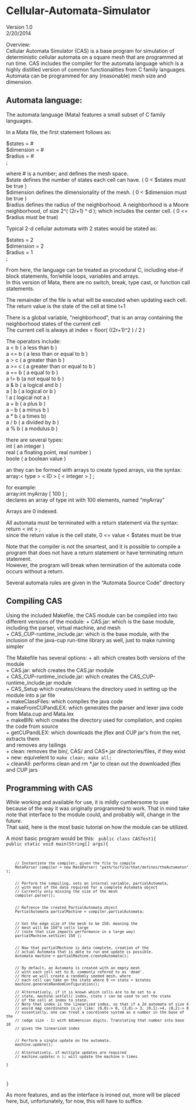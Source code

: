 Cellular-Automata-Simulator
===========================
Version 1.0<br />
2/20/2014

Overview:<br />
Cellular Automata Simulator (CAS) is a base program for simulation of deterministic 
cellular automata on a square mesh that are programmed at run time. 
CAS includes the compiler for the automata language which is a highly distilled 
version of common functionalities from C family languages. 
Automata can be programmed for any (reasonable) mesh size and dimension.<br />

Automata language:<br />
------------------
The automata language (Mata) features a small subset of C family languages.<br />

In a Mata file, the first statement follows as:<br />

$states = #<br />
$dimension = #<br />
$radius = #<br />
;

where # is a number; and defines the mesh space. <br />
$state defines the number of states each cell can have. ( 0 < $states must be true )<br />
$dimension defines the dimensionality of the mesh. ( 0 < $dimension must be true )<br />
$radius defines the radius of the neighborhood. A neighborhood is a Moore 
neighborhood, of size 2^( (2r+1) ^ d ); which includes the center cell. 
( 0 <= $radius must be true)<br />

Typical 2-d cellular automata with 2 states would be stated as:<br />

$states = 2<br />
$dimension = 2<br />
$radius = 1<br />
;

From here, the language can be treated as procedural C, including else-if block 
statements, for/while loops, variables and arrays. <br />
In this version of Mata, there are no switch, break, type cast, or function 
call statements.<br />

The remainder of the file is what will be executed when updating each cell.
The return value is the state of the cell at time t+1

There is a global variable, "neighborhood", that is an array containing the 
neighborhood states of the current cell <br />
The current cell is always at index = floor( ((2r+1)^2 ) / 2 )

The operators include:<br />
a < b	( a less than b )<br />
a <= b	( a less than or equal to b )<br />
a > c	( a greater than b )<br />a >= c	( a greater than or equal to b )<br />
a == b	( a equal to b )<br />
a != b	(a not equal to b )<br />
a & b	( a logical and b )<br />
a | b	( a logical or b )<br />
! a	( logical not a )<br />
a + b	( a plus b )<br />
a – b	( a minus b )<br />
a * b	( a times b)<br />
a / b	( a divided by b )<br />
a % b	( a modulus b )<br />

there are several types:<br />
int	( an integer )<br />
real 	( a floating point, real number )<br />
boole	( a boolean value )<br />

an they can be formed with arrays to create typed arrays, via the syntax:<br />
array:< type > < ID > [ < integer > ] ;<br />

for example:<br />
array:int myArray [ 100 ] ;<br />
declares an array of type int with 100 elements, named “myArray”<br />

Arrays are 0 indexed.

All automata must be terminated with a return statement via the syntax:<br />
return < int > ;<br />
since the return value is the cell state, 0 <= value < $states must be true 

Note that the compiler is not the smartest, and it is possible to compile a program 
that does not have a return statement or have terminating return statement. <br />
However, the program will break when termination of the automata code occurs 
without a return.<br />

Several automata rules are given in the “Automata Source Code” directory<br />


Compiling CAS
-------------
Using the included Makefile, the CAS module can be compiled into two different
versions of the module:
	+ CAS.jar: which is the base module, including the parser, virtual machine, and mesh <br />
	+ CAS_CUP-runtime_include.jar: which is the base module, with the inclusion of the 
java-cup run-time library as well, just to make running simpler <br />

The Makefile has several options:
	+ all: which creates both versions of the module <br />
	+ CAS.jar: which creates the CAS.jar module  <br />
	+ CAS_CUP-runtime_include.jar: which creates the CAS_CUP-runtime_include.jar module <br />
	+ CAS_Setup which creates/cleans the directory used in setting up the module into a jar file <br />
	+ makeClassFiles: which compiles the java code <br />
	+ makeFromCUPandLEX: which generates the parser and lexer java code from Mata.cup and Mata.lex <br />
	+ makeBIN: which creates the directory used for compilation, and copies the code from source <br />
	+ getCUPandLEX: which downloads the jflex and CUP jar's from the net, extracts them <br />
and removes any tailings <br />
	+ clean: removes the bin/, CAS/ and CAS*.jar directories/files, if they exist <br />
	+ new: equivelent to `make clean; make all;` <br />
	+ cleanAll: performs clean and rm *.jar to clean out the downloaded jflex and CUP jars <br />
	
	
Programming with CAS
--------------------
While working and available for use, it is mildly cumbersome to use because of the
way it was originally programmed to work. 
That in mind take note that interface to the module could, and probably will, change
in the future. <br />
That said, here is the most basic tutorial on how the module can be utilized.

A most basic program would be this:
<code>
public class CASTest1{
	public static void main(String[] args){
		
		// Instantiate the compiler, given the file to compile
		MataParser compiler = new MataParser( "path/to/file/that/defines/theAutomaton" ); 
		
		
		// Perform the compiling, sets an internal variable, partialAutomata, 
		// with most of the data required for a complete Automata object 
		// Currently only missing the size of the mesh
		compiler.parser();
		
		
		// Refrence the created PartialAutomata object
		PartialAutomata partialMachine = compiler.partialAutomata;
		
		
		// Set the edge size of the mesh to be 150; meaning the
		// mesh will be 150^d cells large 
		// (note that size impacts performance in a large way)
		partialMachine.setSize( 150 );
		
		
		// Now that partialMachine is data complete, creation of the 
		// actual Automata that is able to run and update is possible.
		Automata machine = partialMachine.createAutomata();
		
		
		// By default, an Automata is created with an empty mesh
		// with each cell set to 0, commonly refered to as 'dead'.
		// Here we will create a randomly seeded mesh, where
		// each cell can take on the state where 0 <= state < $states
		machine.generateRandomConfiguration();
		
		// Alternatively, if it is known which cells are to be set to a
		// state, machine.setCell( index, state ) can be used to set the state
		// of the cell at index to state.
		// Note that index is the linearized index, so that if a 2d automata of size 4
		// would map coordinates (x,y) like: (0,0)-> 0, (3,0)-> 3, (0,1)->4, (0,2)-> 8
		// essentially, one can treat a coordinate system as a number in the base of the 
		// (edge size - 1) with $dimension digits. Translating that number into base 10 
		// gives the linearized index
		
		
		// Perform a single update on the automata.
		machine.update();
		
		// Alternatively, if multiple updates are required
		// machine.update( n ); will update the machine n times
		
	}
}
</code>

As more features, and as the interface is ironed out, more will be placed here,
but, unfortunately, for now, this will have to suffice.








